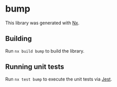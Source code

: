 # bump

This library was generated with [Nx](https://nx.dev).

## Building

Run `nx build bump` to build the library.

## Running unit tests

Run `nx test bump` to execute the unit tests via [Jest](https://jestjs.io).
